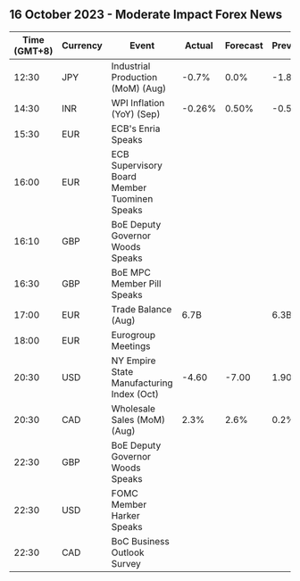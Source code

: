 ## 16 October 2023 - Moderate Impact Forex News

| Time (GMT+8) | Currency | Event | Actual | Forecast | Previous |
|------|----------|-------|--------|----------|----------|
| 12:30 | JPY | Industrial Production (MoM) (Aug) | -0.7% | 0.0% | -1.8% |
| 14:30 | INR | WPI Inflation (YoY) (Sep) | -0.26% | 0.50% | -0.52% |
| 15:30 | EUR | ECB's Enria Speaks |  |  |  |
| 16:00 | EUR | ECB Supervisory Board Member Tuominen Speaks |  |  |  |
| 16:10 | GBP | BoE Deputy Governor Woods Speaks |  |  |  |
| 16:30 | GBP | BoE MPC Member Pill Speaks |  |  |  |
| 17:00 | EUR | Trade Balance (Aug) | 6.7B |  | 6.3B |
| 18:00 | EUR | Eurogroup Meetings |  |  |  |
| 20:30 | USD | NY Empire State Manufacturing Index (Oct) | -4.60 | -7.00 | 1.90 |
| 20:30 | CAD | Wholesale Sales (MoM) (Aug) | 2.3% | 2.6% | 0.2% |
| 22:30 | GBP | BoE Deputy Governor Woods Speaks |  |  |  |
| 22:30 | USD | FOMC Member Harker Speaks |  |  |  |
| 22:30 | CAD | BoC Business Outlook Survey |  |  |  |
